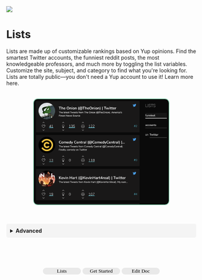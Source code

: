 
<!-- Banner -->
<div class="banner media">
  <img class=" banner" src="https://images.unsplash.com/photo-1533135091724-62cc5402aa20?ixlib=rb-1.2.1&ixid=eyJhcHBfaWQiOjEyMDd9&auto=format&fit=crop&w=2250&q=80"></img>
</div>


# Lists

Lists are made up of customizable rankings based on Yup opinions. Find the smartest Twitter accounts, the funniest reddit posts, the most knowledgeable professors, and much more by toggling the list variables. Customize the site, subject, and category to find what you're looking for. Lists are totally public––you don't need a Yup account to use it! Learn more here.

<p align="center" color="#fafafa">
  <img align="center" class="rounded-img" src="media/lists.png"></img>
</p>

<!--
## List Types

<details toggle style="">
  <summary toggle><strong>Locations</strong></summary>
<br>



| Twitter  |  All  |
| YouTube |    |
| Google Maps |


</details>

<details toggle style="">
  <summary toggle><strong>Subjects</strong></summary>
<br>

</details>

<details toggle style="">
  <summary toggle><strong>Categories</strong></summary>
<br>

</details>

-->
<br>
<details toggle style="background:#f4f4f4; padding:10px; border-radius: 5px;">
  <summary toggle><strong>Advanced</strong></summary>
<br>
Lists are <b>weighed</b> by each category separately and distinctly. That means that the usage and influence being spent in a category determines its relevance on lists.
</details>

<br><br><br>


<p style="width:100%;text-align:center;">
<a href="https://app.yup.io/lists"><button style="width:20%;border-radius:20px;border-width:0px;background:#e9e9e9;font-family:Nunito;">
Lists</button></a>
<a href="https://chrome.google.com/webstore/detail/nhmeoaahigiljjdkoagafdccikgojjoi">
<button style="width:20%;border-radius:20px; border-width:0px; background:#e9e9e9; font-family:Nunito">
Get Started</button></a>
<a href="https://github.com/Yup-io/yup_docs/blob/master/docs/index.md"><button style="width:20%;border-radius:20px;border-width:0px;background:#e9e9e9;font-family:Nunito;">
Edit Doc</button></a>
</p>

<style>
.center {
  align: center;
  width: 10%;
}
.cont {
  width:100%;
  text-align:center;
}
.toggle:focus {
  outline: none;
}
.rounded-img {
  border-radius:10px;
  box-shadow: 0px 0px 2px 1px #42b983;
  max-height: 20em;
  margin: 20px 0px;
}
.tooltip {
  position: relative;
  display: inline-block;
}
.tooltip .tooltiptext {
  visibility: hidden;
  width: 120px;
  background-color: grey;
  opacity:0.9;
  color: #fff;
  text-align: center;
  border-radius: 6px;
  padding: 5px 0;
  position: absolute;
  z-index: 1;
}
.tooltip:hover .tooltiptext {
  visibility: visible;
}
{
  box-sizing: border-box;
}

.column {
  float: left;
  width: 50%;
  padding: 0px;
}

.row:after {
  content: "";
  display: table;
  clear: both;
}
.header1 {
  font-size: 1.8rem;
  font-weight: bold;
  padding: 2rem 0px;
}
.header2 {
  font-size: 1.5rem;
}
</style>
